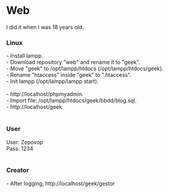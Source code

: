 # Web

I did it when I was 18 years old.

<h3>Linux</h3>
- Install lampp.<br>
- Download repository "web" and rename it to "geek".<br>
- Move "geek" to /opt/lampp/htdocs (/opt/lampp/htdocs/geek).<br>
- Rename "htaccess" inside "geek" to ".htaccess".<br>
- Init lampp (/opt/lampp/lampp start).<br>
<br>
- http://localhost/phpmyadmin.<br>
- Import file: /opt/lampp/htdocs/geek/bbdd/blog.sql.<br>
- http://localhost/geek<br>
<br>
<h3>User</h3>
User: Zepovop<br>
Pass: 1234<br>
<br>
<h3>Creator</h3>
- After logging, http://localhost/geek/gestor<br>
